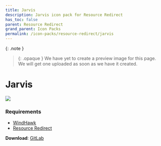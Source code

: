 ```yaml
---
title: Jarvis
description: Jarvis icon pack for Resource Redirect
has_toc: false
parent: Resource Redirect
grand_parent: Icon Packs
permalink: /icon-packs/resource-redirect/jarvis
---
```


{: .note }
> {: .opaque }
> We have yet to create a preview image for this page.  
> We will get one uploaded as soon as we have it created.

Jarvis
===========================

![][Preview]

### Requirements

*   [WindHawk][WindHawk]
*   [Resource Redirect][ResourceRedirect]


**Download**: [GitLab][GitLab]

<!-- ///////////////////////////////////////////////////////////////////////////////////////////////////////////////////////////////////////////////////// -->

[Preview]: https://gitlab.com/the-back-room/resource-redirect/-/raw/main/icon-packs/Jarvis/Extras/Preview.bmp 

[GitLab]: https://gitlab.com/the-back-room/resource-redirect/-/tree/main/icon-packs/Jarvis

[WindHawk]: https://windhawk.net/
[ResourceRedirect]: https://windhawk.net/mods/icon-resource-redirect

<!-- ///////////////////////////////////////////////////////////////////////////////////////////////////////////////////////////////////////////////////// -->
